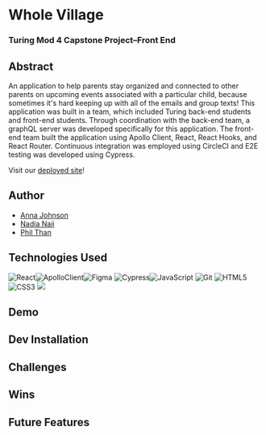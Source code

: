# Whole Village
### Turing Mod 4 Capstone Project–Front End

## Abstract

An application to help parents stay organized and connected to other parents on upcoming events associated with a particular child, because sometimes it's hard keeping up with all of the emails and group texts! This application was built in a team, which included Turing back-end students and front-end students. Through coordination with the back-end team, a graphQL server was developed specifically for this application. The front-end team built the application using Apollo Client, React, React Hooks, and React Router. Continuous integration was employed using CircleCI and E2E testing was developed using Cypress. 

Visit our <a href="https://whole-village.herokuapp.com/dashboard">deployed site</a>!

## Author

- [Anna Johnson](https://www.github.com/annnuuuh)
- [Nadia Naji](https://github.com/najinl)
- [Phil Than](https://github.com/pthan1)


## Technologies Used
<img alt="React" src="https://img.shields.io/badge/react%20-%2320232a.svg?&style=for-the-badge&logo=react&logoColor=%2361DAFB"/><img alt="ApolloClient" src="https://img.shields.io/badge/Apollo%20GraphQL-311C87?&style=for-the-badge&logo=Apollo%20GraphQL&logoColor=white"/><img alt="Figma" src="https://img.shields.io/badge/Figma-F24E1E?style=for-the-badge&logo=figma&logoColor=white" /> <img alt="Cypress" src="https://img.shields.io/badge/cypress%20-%23404d59.svg?&style=for-the-badge&logo=Cypress&logoColor=white"/><img alt="JavaScript" src="https://img.shields.io/badge/javascript%20-%23323330.svg?&style=for-the-badge&logo=javascript&logoColor=%23F7DF1E"/> <img alt="Git" src="https://img.shields.io/badge/git%20-%23F05033.svg?&style=for-the-badge&logo=git&logoColor=white"/> <img alt="HTML5" src="https://img.shields.io/badge/html5%20-%23E34F26.svg?&style=for-the-badge&logo=html5&logoColor=white"/> <img alt="CSS3" src="https://img.shields.io/badge/css3%20-%231572B6.svg?&style=for-the-badge&logo=css3&logoColor=white"/>
<img src="https://camo.githubusercontent.com/36531b3932aa2451c449c400d978b6f084eb41ad1e88666e2043fa1feacc5edf/68747470733a2f2f696d672e736869656c64732e696f2f62616467652f434952434c4543492d2532333136313631362e7376673f7374796c653d666f722d7468652d6261646765266c6f676f3d636972636c656369266c6f676f436f6c6f723d7768697465" data-canonical-src="https://img.shields.io/badge/CIRCLECI-%23161616.svg?style=for-the-badge&amp;logo=circleci&amp;logoColor=white" style="max-width: 100%;">


## Demo

## Dev Installation

## Challenges

## Wins

## Future Features


